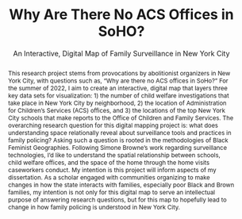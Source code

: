 ---
pid: g2022hatanaka
done: true
title: Why Are There No ACS Offices in SoHO?
subtitle: An Interactive, Digital Map of Family Surveillance in New York City
category: Grad Fellowship Project
tags:
- spatial-humanities
cohort_year: '2022'
abstract: 'This research project stems from provocations by abolitionist organizers
  in New York City, with questions such as, “Why are there no ACS offices in SoHo?”
  For the summer of 2022, I aim to create an interactive, digital map that layers
  three key data sets for visualization: 1) the number of child welfare investigations
  that take place in New York City by neighborhood, 2) the location of Administration
  for Children’s Services (ACS) offices, and 3) the locations of the top New York
  City schools that make reports to the Office of Children and Family Services. The
  overarching research question for this digital mapping project is: what does understanding
  space relationally reveal about surveillance tools and practices in family policing?
  Asking such a question is rooted in the methodologies of Black Feminist Geographies.
  Following Simone Browne’s work regarding surveillance technologies, I’d like to
  understand the spatial relationship between schools, child welfare offices, and
  the space of the home through the home visits caseworkers conduct. My intention
  is this project will inform aspects of my dissertation. As a scholar engaged with
  communities organizing to make changes in how the state interacts with families,
  especially poor Black and Brown families, my intention is not only for this digital
  map to serve an intellectual purpose of answering research questions, but for this
  map to hopefully lead to change in how family policing is understood in New York
  City.'
pis:
- hatanaka
order: '039'
layout: project
---